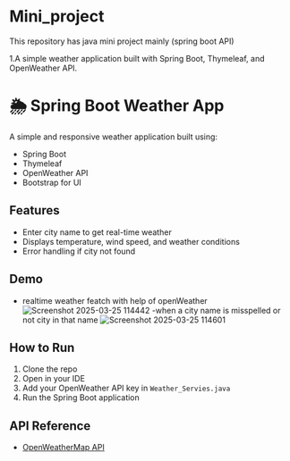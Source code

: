 # Mini_project
This repository has java mini project mainly (spring boot API)

1.A simple weather application built with Spring Boot, Thymeleaf, and OpenWeather API.
# 🌦 Spring Boot Weather App

A simple and responsive weather application built using:
- Spring Boot
- Thymeleaf
- OpenWeather API
- Bootstrap for UI

## Features
- Enter city name to get real-time weather
- Displays temperature, wind speed, and weather conditions
- Error handling if city not found

## Demo
- realtime weather featch with help of openWeather 
![Screenshot 2025-03-25 114442](https://github.com/user-attachments/assets/21582ca2-1e1b-4eb1-b4a2-04d4446e28bf)
-when a city name is misspelled or not city in that name
![Screenshot 2025-03-25 114601](https://github.com/user-attachments/assets/7c1401a6-a389-4385-b554-451f13adfa16)



## How to Run
1. Clone the repo
2. Open in your IDE
3. Add your OpenWeather API key in `Weather_Servies.java`
4. Run the Spring Boot application

## API Reference
- [OpenWeatherMap API](https://openweathermap.org/api)

